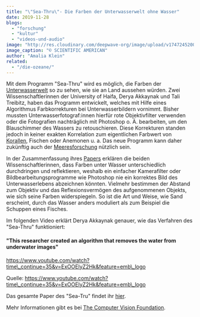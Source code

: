```yaml
---
title: "\"Sea-Thru\"- Die Farben der Unterwasserwelt ohne Wasser"
date: 2019-11-28
blogs: 
  - "forschung"
  - "kultur"
  - "videos-und-audio"
image: "http://res.cloudinary.com/deepwave-org/image/upload/v1747245200/deepwave.org/sea_thru_Korallen_Farben_Algorithmus.gif"
image_caption: "© SCIENTIFIC AMERICAN"
author: "Amalia Klein"
related: 
  - "/die-ozeane/"
---
```


Mit dem Programm "Sea-Thru" wird es möglich, die Farben der [Unterwasserwelt](https://www.deepwave.org/die-ozeane/) so zu sehen, wie sie an Land aussehen würden. Zwei Wissenschaftlerinnen der University of Haifa, Derya Akkaynak und Tali Treibitz, haben das Programm entwickelt, welches mit Hilfe eines Algorithmus Farbkorrekturen bei Unterwasserbildern vornimmt. Bisher mussten Unterwasserfotograf:innen hierfür rote Objektivfilter verwenden oder die Fotografien nachträglich mit Photoshop o. Ä. bearbeiten, um den Blauschimmer des Wassers zu retouschieren. Diese Korrekturen standen jedoch in keiner exakten Korrelation zum eigentlichen Farbwert von [Korallen](https://www.deepwave.org/die-ozeane/korallen/), Fischen oder Anemonen u. a. Das neue Programm kann daher zukünftig auch der [Meeresforschung](https://www.deepwave.org/blogs/forschung/) nützlich sein.

In der Zusammenfassung ihres [Papers](http://openaccess.thecvf.com/content_CVPR_2019/papers/Akkaynak_Sea-Thru_A_Method_for_Removing_Water_From_Underwater_Images_CVPR_2019_paper.pdf) erklären die beiden Wissenschaftlerinnen, dass Farben unter Wasser unterschiedlich durchdringen und reflektieren, weshalb ein einfacher Kamerafilter oder Bildbearbeitungsprogramme wie Photoshop nie ein korrektes Bild des Unterwasserlebens abzeichnen könnten. Vielmehr bestimmen der Abstand zum Objektiv und das Reflexionsvermögen des aufgenommenen Objekts, wie sich seine Farben widerspiegeln. So ist die Art und Weise, wie Sand erscheint, durch das Wasser anders moduliert als zum Beispiel die Schuppen eines Fisches.

Im folgenden Video erklärt Derya Akkaynak genauer, wie das Verfahren des "Sea-Thru" funktioniert:

#### "This researcher created an algorithm that removes the water from underwater images"

https://www.youtube.com/watch?time\_continue=35&v=ExOOElyZ2Hk&feature=emb\_logo

Quelle: https://www.youtube.com/watch?time\_continue=35&v=ExOOElyZ2Hk&feature=emb\_logo

Das gesamte Paper des "Sea-Tru" findet ihr [hier](http://openaccess.thecvf.com/content_CVPR_2019/papers/Akkaynak_Sea-Thru_A_Method_for_Removing_Water_From_Underwater_Images_CVPR_2019_paper.pdf).

Mehr Informationen gibt es bei [The Computer Vision Foundation](https://www.thecvf.com/).
